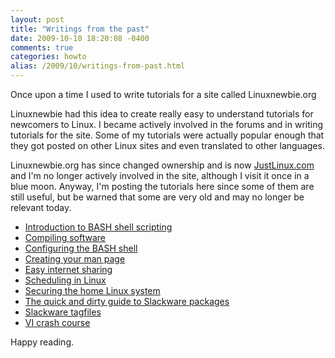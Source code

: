 ```yaml
---
layout: post
title: "Writings from the past"
date: 2009-10-10 18:20:08 -0400
comments: true
categories: howto
alias: /2009/10/writings-from-past.html
---
```


Once upon a time I used to write tutorials for a site called
Linuxnewbie.org

Linuxnewbie had this idea to create really easy to understand tutorials for
newcomers to Linux. I became actively involved in the forums and in writing
tutorials for the site. Some of my tutorials were actually popular enough
that they got posted on other Linux sites and even translated to other
languages.

<!--more-->

Linuxnewbie.org has since changed ownership and is now
[JustLinux.com](http://www.justlinux.com) and I'm no longer
actively involved in the site, although I visit it once in a blue moon.
Anyway, I'm posting the tutorials here since some of them are still useful, but 
be warned that some are very old and may no longer be relevant today. 

* [Introduction to BASH shell scripting](http://www.techorganic.com/tutorials/bash_scripting.pdf)
* [Compiling software](http://www.techorganic.com/tutorials/compiling_software.pdf)
* [Configuring the BASH shell](http:////www.techorganic.com/tutorials/config_bash.pdf)
* [Creating your man page](http://www.techorganic.com/tutorials/man_page.pdf)
* [Easy internet sharing](http://www.techorganic.com/tutorials/netshare.pdf)
* [Scheduling in Linux](http://www.techorganic.com/tutorials/scheduling.pdf)
* [Securing the home Linux system](http://www.techorganic.com/tutorials/securing_linux.pdf)
* [The quick and dirty guide to Slackware packages](http://www.techorganic.com/tutorials/slackpack.pdf)
* [Slackware tagfiles](http://www.techorganic.com/tutorials/tagfiles.pdf)
* [VI crash course](http://www.techorganic.com/tutorials/vi_course.pdf)

Happy reading.  
